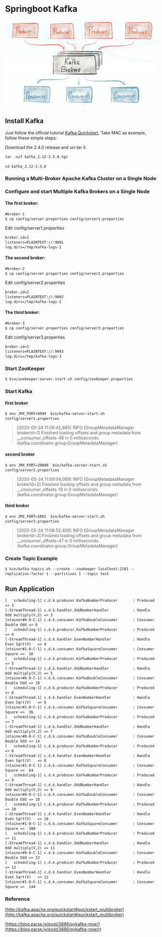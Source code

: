 Springboot Kafka
===================

![enter image description here](https://github.com/VickyFengYu/springboot-kafka/blob/master/image/kafka.png?raw=true)

## <i class="icon-folder-open"></i> Install Kafka

Just follow the official tutorial [Kafka Quickstart](https://kafka.apache.org/quickstart),
Take MAC as example, follow these simple steps: 

Download the 2.4.0 release and un-tar it.


```
tar -xzf kafka_2.12-2.5.0.tgz

cd kafka_2.12-2.5.0
```


### Running a Multi-Broker Apache Kafka Cluster on a Single Node

### Configure and start Multiple Kafka Brokers on a Single Node

#### The first broker:
```
#broker-1
$ cp config/server.properties config/server1.properties
```

Edit config/server1.properties

```
broker.id=1
listeners=PLAINTEXT://:9091
log.dirs=/tmp/kafka-logs-1
```

#### The second broker:
```
#broker-2
$ cp config/server.properties config/server2.properties
```

Edit config/server2.properties

```
broker.id=2
listeners=PLAINTEXT://:9092
log.dirs=/tmp/kafka-logs-2
```

#### The third broker:
```
#broker-3
$ cp config/server.properties config/server3.properties
```
Edit config/server3.properties

```
broker.id=3
listeners=PLAINTEXT://:9093
log.dirs=/tmp/kafka-logs-3
```

### Start ZooKeeper 

```
$ bin/zookeeper-server-start.sh config/zookeeper.properties
```

### Start Kafka
#### first broker 
```
$ env JMX_PORT=9999  bin/kafka-server-start.sh config/server1.properties
```
> [2020-05-24 11:08:42,885] INFO [GroupMetadataManager brokerId=1] Finished loading offsets and group metadata from __consumer_offsets-48 in 0 milliseconds. (kafka.coordinator.group.GroupMetadataManager)


#### second broker 
```
$ env JMX_PORT=10000  bin/kafka-server-start.sh config/server2.properties
```
> [2020-05-24 11:09:04,089] INFO [GroupMetadataManager brokerId=2] Finished loading offsets and group metadata from __consumer_offsets-19 in 0 milliseconds. (kafka.coordinator.group.GroupMetadataManager)


#### third broker 
```
$ env JMX_PORT=1001  bin/kafka-server-start.sh config/server3.properties
```
> [2020-05-24 11:08:52,408] INFO [GroupMetadataManager brokerId=3] Finished loading offsets and group metadata from __consumer_offsets-47 in 0 milliseconds. (kafka.coordinator.group.GroupMetadataManager)


### Create Topic Example
```
$ bin/kafka-topics.sh --create --zookeeper localhost:2181 --replication-factor 1 --partitions 1 --topic test
```

## <i class="icon-folder-open"></i> Run Application

```
[   scheduling-1] c.d.k.producer.KafkaNumberProducer       : Produced => 3
[-StreamThread-1] c.d.k.handler.OddNumberHandler           : Handle Odd multiply(V,2) => 3
[ntainer#0-0-C-1] c.d.k.consumer.KafkaDoubleConsumer       : Consumer Double Odd => 6
[   scheduling-1] c.d.k.producer.KafkaNumberProducer       : Produced => 4
[-StreamThread-1] c.d.k.handler.EvenNumberHandler          : Handle Even Sqrt(V)   => 4
[ntainer#1-0-C-1] c.d.k.consumer.KafkaSquareConsumer       : Consumer Square =>  16
[   scheduling-1] c.d.k.producer.KafkaNumberProducer       : Produced => 5
[-StreamThread-1] c.d.k.handler.OddNumberHandler           : Handle Odd multiply(V,2) => 5
[ntainer#0-0-C-1] c.d.k.consumer.KafkaDoubleConsumer       : Consumer Double Odd => 10
[   scheduling-1] c.d.k.producer.KafkaNumberProducer       : Produced => 6
[-StreamThread-1] c.d.k.handler.EvenNumberHandler          : Handle Even Sqrt(V)   => 6
[ntainer#1-0-C-1] c.d.k.consumer.KafkaSquareConsumer       : Consumer Square =>  36
[   scheduling-1] c.d.k.producer.KafkaNumberProducer       : Produced => 7
[-StreamThread-1] c.d.k.handler.OddNumberHandler           : Handle Odd multiply(V,2) => 7
[ntainer#0-0-C-1] c.d.k.consumer.KafkaDoubleConsumer       : Consumer Double Odd => 14
[   scheduling-1] c.d.k.producer.KafkaNumberProducer       : Produced => 8
[-StreamThread-1] c.d.k.handler.EvenNumberHandler          : Handle Even Sqrt(V)   => 8
[ntainer#1-0-C-1] c.d.k.consumer.KafkaSquareConsumer       : Consumer Square =>  64
[   scheduling-1] c.d.k.producer.KafkaNumberProducer       : Produced => 9
[-StreamThread-1] c.d.k.handler.OddNumberHandler           : Handle Odd multiply(V,2) => 9
[ntainer#0-0-C-1] c.d.k.consumer.KafkaDoubleConsumer       : Consumer Double Odd => 18
[   scheduling-1] c.d.k.producer.KafkaNumberProducer       : Produced => 10
[-StreamThread-1] c.d.k.handler.EvenNumberHandler          : Handle Even Sqrt(V)   => 10
[ntainer#1-0-C-1] c.d.k.consumer.KafkaSquareConsumer       : Consumer Square =>  100
[   scheduling-1] c.d.k.producer.KafkaNumberProducer       : Produced => 11
[-StreamThread-1] c.d.k.handler.OddNumberHandler           : Handle Odd multiply(V,2) => 11
[ntainer#0-0-C-1] c.d.k.consumer.KafkaDoubleConsumer       : Consumer Double Odd => 22
[   scheduling-1] c.d.k.producer.KafkaNumberProducer       : Produced => 12
[-StreamThread-1] c.d.k.handler.EvenNumberHandler          : Handle Even Sqrt(V)   => 12
[ntainer#1-0-C-1] c.d.k.consumer.KafkaSquareConsumer       : Consumer Square =>  144
```

### <i class="icon-folder-open"></i> Reference

[http://kafka.apache.org/quickstart#quickstart_multibroker](http://kafka.apache.org/quickstart#quickstart_multibroker)

[https://blog.parse.ly/post/3886/pykafka-now/](https://blog.parse.ly/post/3886/pykafka-now/r)



